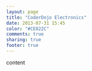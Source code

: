```yaml
---
layout: page
title: "CoderDojo Electronics"
date: 2013-07-31 15:45
color: "#CE822C"
comments: true
sharing: true
footer: true
---
```


content
